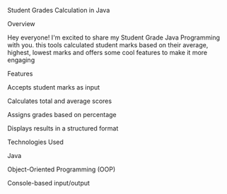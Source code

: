 Student Grades Calculation in Java

  Overview
      
  Hey everyone! I'm excited to share my Student Grade Java Programming with you. this tools calculated student marks based on their average, highest, lowest marks and offers some cool features to make it more engaging


  Features

   Accepts student marks as input
   
  Calculates total and average scores
  
  Assigns grades based on percentage
  
  Displays results in a structured format

  Technologies Used

   Java
   
   Object-Oriented Programming (OOP)
   
   Console-based input/output


          
